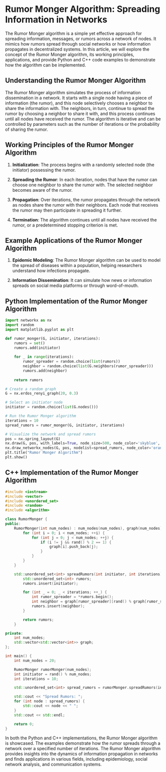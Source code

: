# Rumor Monger Algorithm: Spreading Information in Networks

The Rumor Monger algorithm is a simple yet effective approach for spreading information, messages, or rumors across a network of nodes. It mimics how rumors spread through social networks or how information propagates in decentralized systems. In this article, we will explore the concept of the Rumor Monger algorithm, its working principles, applications, and provide Python and C++ code examples to demonstrate how the algorithm can be implemented.

## Understanding the Rumor Monger Algorithm

The Rumor Monger algorithm simulates the process of information dissemination in a network. It starts with a single node having a piece of information (the rumor), and this node selectively chooses a neighbor to share the information with. The neighbors, in turn, continue to spread the rumor by choosing a neighbor to share it with, and this process continues until all nodes have received the rumor. The algorithm is iterative and can be controlled by parameters such as the number of iterations or the probability of sharing the rumor.

## Working Principles of the Rumor Monger Algorithm

1. **Initialization**: The process begins with a randomly selected node (the initiator) possessing the rumor.

2. **Spreading the Rumor**: In each iteration, nodes that have the rumor can choose one neighbor to share the rumor with. The selected neighbor becomes aware of the rumor.

3. **Propagation**: Over iterations, the rumor propagates through the network as nodes share the rumor with their neighbors. Each node that receives the rumor may then participate in spreading it further.

4. **Termination**: The algorithm continues until all nodes have received the rumor, or a predetermined stopping criterion is met.

## Example Applications of the Rumor Monger Algorithm

1. **Epidemic Modeling**: The Rumor Monger algorithm can be used to model the spread of diseases within a population, helping researchers understand how infections propagate.

2. **Information Dissemination**: It can simulate how news or information spreads on social media platforms or through word-of-mouth.

## Python Implementation of the Rumor Monger Algorithm

```python
import networkx as nx
import random
import matplotlib.pyplot as plt

def rumor_monger(G, initiator, iterations):
    rumors = set()
    rumors.add(initiator)
    
    for _ in range(iterations):
        rumor_spreader = random.choice(list(rumors))
        neighbor = random.choice(list(G.neighbors(rumor_spreader)))
        rumors.add(neighbor)
    
    return rumors

# Create a random graph
G = nx.erdos_renyi_graph(20, 0.3)

# Select an initiator node
initiator = random.choice(list(G.nodes()))

# Run the Rumor Monger algorithm
iterations = 10
spread_rumors = rumor_monger(G, initiator, iterations)

# Visualize the network and spread rumors
pos = nx.spring_layout(G)
nx.draw(G, pos, with_labels=True, node_size=500, node_color='skyblue', font_size=10)
nx.draw_networkx_nodes(G, pos, nodelist=spread_rumors, node_color='orange', node_size=500)
plt.title("Rumor Monger Algorithm")
plt.show()
```

## C++ Implementation of the Rumor Monger Algorithm

```cpp
#include <iostream>
#include <vector>
#include <unordered_set>
#include <random>
#include <algorithm>

class RumorMonger {
public:
    RumorMonger(int num_nodes) : num_nodes(num_nodes), graph(num_nodes) {
        for (int i = 0; i < num_nodes; ++i) {
            for (int j = 0; j < num_nodes; ++j) {
                if (i != j && rand() % 2 == 1) {
                    graph[i].push_back(j);
                }
            }
        }
    }

    std::unordered_set<int> spreadRumors(int initiator, int iterations) {
        std::unordered_set<int> rumors;
        rumors.insert(initiator);

        for (int _ = 0; _ < iterations; ++_) {
            int rumor_spreader = *rumors.begin();
            int neighbor = graph[rumor_spreader][rand() % graph[rumor_spreader].size()];
            rumors.insert(neighbor);
        }

        return rumors;
    }

private:
    int num_nodes;
    std::vector<std::vector<int>> graph;
};

int main() {
    int num_nodes = 20;

    RumorMonger rumorMonger(num_nodes);
    int initiator = rand() % num_nodes;
    int iterations = 10;

    std::unordered_set<int> spread_rumors = rumorMonger.spreadRumors(initiator, iterations);

    std::cout << "Spread Rumors: ";
    for (int node : spread_rumors) {
        std::cout << node << " ";
    }
    std::cout << std::endl;

    return 0;
}
```

In both the Python and C++ implementations, the Rumor Monger algorithm is showcased. The examples demonstrate how the rumor spreads through a network over a specified number of iterations. The Rumor Monger algorithm provides insights into the dynamics of information propagation in networks and finds applications in various fields, including epidemiology, social network analysis, and communication systems.
